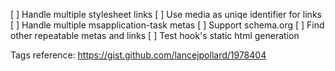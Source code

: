 [ ] Handle multiple stylesheet links
[ ] Use media as uniqe identifier for links
[ ] Handle multiple msapplication-task metas
[ ] Support schema.org
[ ] Find other repeatable metas and links
[ ] Test hook's static html generation

Tags reference: https://gist.github.com/lancejpollard/1978404
